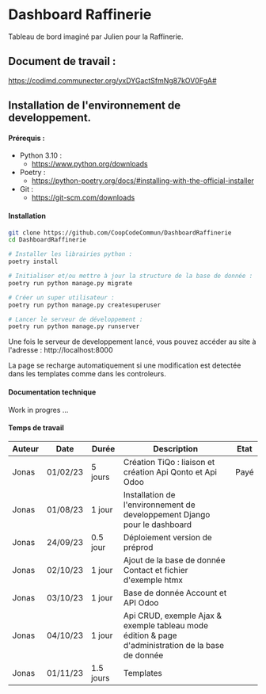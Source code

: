 # Dashboard Raffinerie

Tableau de bord imaginé par Julien pour la Raffinerie.

## Document de travail :

https://codimd.communecter.org/yxDYGactSfmNg87kOV0FgA#

## Installation de l'environnement de developpement.

#### Prérequis :

- Python 3.10 :
    - https://www.python.org/downloads
- Poetry :
    - https://python-poetry.org/docs/#installing-with-the-official-installer
- Git :
    - https://git-scm.com/downloads

#### Installation

```bash
git clone https://github.com/CoopCodeCommun/DashboardRaffinerie
cd DashboardRaffinerie

# Installer les librairies python :
poetry install

# Initialiser et/ou mettre à jour la structure de la base de donnée :
poetry run python manage.py migrate

# Créer un super utilisateur :
poetry run python manage.py createsuperuser

# Lancer le serveur de développement :
poetry run python manage.py runserver
```

Une fois le serveur de developpement lancé, vous pouvez accéder au site à l'adresse : http://localhost:8000

La page se recharge automatiquement si une modification est detectée dans les templates comme dans les controleurs.

#### Documentation technique

Work in progres ...

#### Temps de travail

| Auteur | Date     | Durée     | Description                                                                                        | Etat |
|--------|----------|-----------|----------------------------------------------------------------------------------------------------|------|
| Jonas  | 01/02/23 | 5 jours   | Création TiQo : liaison et création Api Qonto et Api Odoo                                          | Payé |
| Jonas  | 01/08/23 | 1 jour    | Installation de l'environnement de developpement Django pour le dashboard                          |      |
| Jonas  | 24/09/23 | 0.5 jour  | Déploiement version de préprod                                                                     |      |
| Jonas  | 02/10/23 | 1 jour    | Ajout de la base de donnée Contact et fichier d'exemple htmx                                       |      |
| Jonas  | 03/10/23 | 1 jour    | Base de donnée Account et API Odoo                                                                 |      |
| Jonas  | 04/10/23 | 1 jour    | Api CRUD, exemple Ajax & exemple tableau mode édition & page d'administration de la base de donnée |      |
| Jonas  | 01/11/23 | 1.5 jours | Templates                                                                                          |      |
